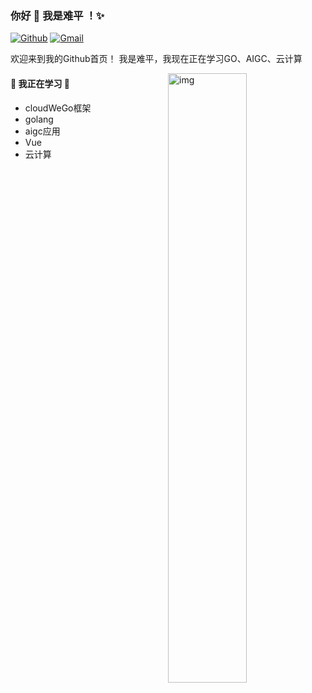 ### 你好 👋 我是难平 ！✨


[![Github](https://img.shields.io/badge/-Github-000?style=flat&logo=Github&logoColor=white)](https://github.com/AdrianWangs)
[![Gmail](https://img.shields.io/badge/-Gmail-c14438?style=flat&logo=Gmail&logoColor=white)](wyz17601402786@gmail.com)


欢迎来到我的Github首页！ 我是难平，我现在正在学习GO、AIGC、云计算

<img align="right" alt="img" src="https://api.githubtrends.io/user/svg/AdrianWangs/repos?time_range=one_year&group=other&loc_metric=changed&theme=dark" width="50%" height="auto" />



#### 🌻 我正在学习 🌻
- cloudWeGo框架
- golang
- aigc应用
- Vue
- 云计算

